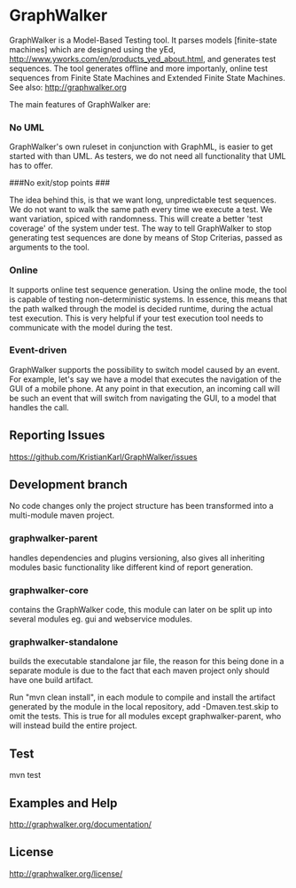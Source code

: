 # GraphWalker

GraphWalker is a Model-Based Testing tool. It parses models [finite-state machines] which are designed
using the yEd, http://www.yworks.com/en/products_yed_about.html, and generates test sequences.
The tool generates offline and more importanly, online test sequences from Finite State Machines and
Extended Finite State Machines.
See also: http://graphwalker.org

The main features of GraphWalker are:

### No UML ###

GraphWalker's own ruleset in conjunction with GraphML, is easier to get started with than UML. As testers, we do not need all functionality that UML has to offer.

###No exit/stop points ###

The idea behind this, is that we want long, unpredictable test sequences. We do not want to walk the same path every time we execute a test. We want variation, spiced with randomness. This will create a better 'test coverage' of the system under test.
The way to tell GraphWalker to stop generating test sequences are done by means of Stop Criterias, passed as arguments to the tool.

### Online ###

It supports online test sequence generation. Using the online mode, the tool is capable of testing non-deterministic systems. In essence, this means that the path walked through the model is decided runtime, during the actual test execution. This is very helpful if your test execution tool needs to communicate with the model during the test.

### Event-driven ###

GraphWalker supports the possibility to switch model caused by an event. For example, let's say we have a model that executes the navigation of the GUI of a mobile phone. At any point in that execution, an incoming call will be such an event that will switch from navigating the GUI, to a model that handles the call.

## Reporting Issues

https://github.com/KristianKarl/GraphWalker/issues

## Development branch

No code changes only the project structure has been transformed into a multi-module maven project.

### graphwalker-parent ###
handles dependencies and plugins versioning, also gives all inheriting modules basic functionality like different kind of report generation.

### graphwalker-core ###
contains the GraphWalker code, this module can later on be split up into several modules eg. gui and webservice modules.

### graphwalker-standalone ###
builds the executable standalone jar file, the reason for this being done in a separate module is due to the fact that each maven project only should have one build artifact.

Run "mvn clean install", in each module to compile and install the artifact generated by the module in the local repository, add -Dmaven.test.skip to omit the tests. This is true for all modules except graphwalker-parent, who will instead build the entire project.

## Test

mvn test

## Examples and Help

http://graphwalker.org/documentation/

## License

http://graphwalker.org/license/
